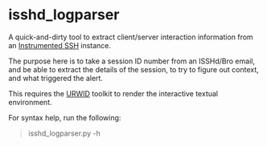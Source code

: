# isshd_logparser
A quick-and-dirty tool to extract client/server interaction information from an [Instrumented SSH](https://github.com/set-element/InstrumentedSSHD) instance.

The purpose here is to take a session ID number from an ISSHd/Bro email, and be able to extract the details of the session, to try to figure out context, and what triggered the alert.

This requires the [URWID](http://urwid.org/) toolkit to render the interactive textual environment.

For syntax help, run the following:
> isshd_logparser.py -h
